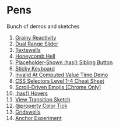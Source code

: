 # Pens

<p>Bunch of demos and sketches</p>

<ol>
  <li>
    <a href="https://codepen.io/rob-letts/full/MWqoWqx">
      Grainy Reactivity
    </a>
  </li>
  <li>
    <a href="https://codepen.io/rob-letts/full/VwGzeBM">
      Dual Range Slider
    </a>
  </li>
  <li>
    <a href="https://codepen.io/rob-letts/full/BaOEvyM">
      Textswells
    </a>
  </li>
  <li>
    <a href="https://codepen.io/rob-letts/details/rNQdmvv">
      Honeycomb Hell
    </a>
  </li>
  <li>
    <a href="https://codepen.io/rob-letts/full/jOQjxGp">
      Placeholder-Shown :has() Sibling Button
    </a>
  </li>
  <li>
    <a href="https://codepen.io/rob-letts/full/wvOVwpL">
      Sticky Keyboard
    </a>
  </li>
  <li>
    <a href="https://codepen.io/rob-letts/details/GRLKgBE">
      Invalid At Computed Value Time Demo
    </a>
  </li>
  <li>
    <a href="https://codepen.io/rob-letts/full/mdgYbZq">
      CSS Selectors Level 1-4 Cheat Sheet
    </a>
  </li>
  <li>
    <a href="https://codepen.io/rob-letts/details/abxgQKN">
      Scroll-Driven Emojis [Chrome Only]
    </a>
  </li>
  <li>
    <a href="https://codepen.io/rob-letts/pen/GRLVqMM">
      :has() Hovers
    </a>
  </li>
  <li>
    <a href="https://codepen.io/rob-letts/pen/jOoNMgb">
      View Transition Sketch
    </a>
  </li>
  <li>
    <a href="https://codepen.io/rob-letts/pen/QWRWqxN">
      @property Color Tick
    </a>
  </li>
  <li>
    <a href="https://codepen.io/rob-letts/pen/QWRWqxN">
      Gridswells
    </a>
  </li>
  <li>
    <a href="https://codepen.io/rob-letts/pen/dyxNbMR">
      Anchor Experiment
    </a>
  </li>
</ol>
